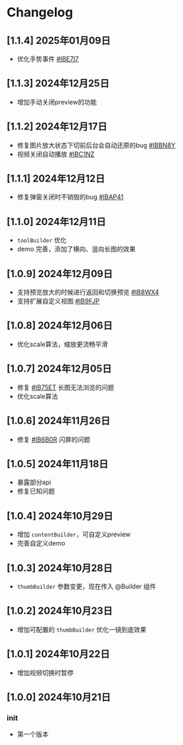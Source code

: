 # Changelog

## [1.1.4] 2025年01月09日
* 优化手势事件 [#IBE7I7](https://gitee.com/lyb5834/media-preview/issues/IBE7I7)

## [1.1.3] 2024年12月25日
* 增加手动关闭preview的功能

## [1.1.2] 2024年12月17日
* 修复图片放大状态下切前后台会自动还原的bug [#IBBN8Y](https://gitee.com/lyb5834/media-preview/issues/IBBN8Y)
* 视频关闭自动播放 [#IBC1NZ](https://gitee.com/lyb5834/media-preview/issues/IBC1NZ)

## [1.1.1] 2024年12月12日
* 修复弹窗关闭时不销毁的bug [#IBAP41](https://gitee.com/lyb5834/media-preview/issues/IBAP41)

## [1.1.0] 2024年12月11日
* `toolBuilder` 优化
* demo 完善，添加了横向、竖向长图的效果

## [1.0.9] 2024年12月09日
* 支持预览放大的时候进行返回和切换预览 [#IB8WX4](https://gitee.com/lyb5834/media-preview/issues/IB8WX4)
* 支持扩展自定义视图 [#IB9FJP](https://gitee.com/lyb5834/media-preview/issues/IB9FJP)

## [1.0.8] 2024年12月06日
* 优化scale算法，缩放更流畅平滑

## [1.0.7] 2024年12月05日
* 修复 [#IB75ET](https://gitee.com/lyb5834/media-preview/issues/IB75ET) 长图无法浏览的问题
* 优化scale算法

## [1.0.6] 2024年11月26日
* 修复 [#IB6B0R](https://gitee.com/lyb5834/media-preview/issues/IB6B0R) 闪屏的问题

## [1.0.5] 2024年11月18日
* 暴露部分api
* 修复已知问题

## [1.0.4] 2024年10月29日
* 增加 `contentBuilder`，可自定义preview
* 完善自定义demo

## [1.0.3] 2024年10月28日
* `thumbBuilder` 参数变更，现在传入 @Builder 组件

## [1.0.2] 2024年10月23日
* 增加可配置的 `thumbBuilder` 优化一镜到底效果

## [1.0.1] 2024年10月22日
* 增加视频切换时暂停

## [1.0.0] 2024年10月21日
### init
* 第一个版本